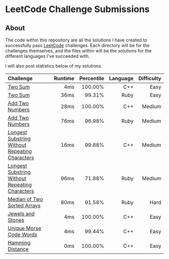 # LeetCode Challenge Submissions

## About

The code within this repository are all the solutions I have created to successfully pass [LeetCode](https://leetcode.com/)
challenges. Each directory will be for the challenges themselves, and the files within will be the solutions for the different
languages I've succeeded with.

I will also post statistics below of my solutions.

|Challenge      | Runtime          | Percentile  | Language | Difficulty |
|:------------- |-------------:| -----:| ----:| ----: |
|[Two Sum](https://leetcode.com/submissions/detail/162359266/)| 4ms | 100.00% | C++| Easy |
|[Two Sum](https://leetcode.com/submissions/detail/160677956/)| 36ms | 99.31% | Ruby| Easy |
|[Add Two Numbers](https://leetcode.com/submissions/detail/162341724/)| 28ms | 100.00% | C++| Medium |
|[Add Two Numbers](https://leetcode.com/submissions/detail/160687853/)| 76ms | 96.98% | Ruby| Medium |
|[Longest Substring Without Repeating Characters](https://leetcode.com/submissions/detail/162424853/)| 16ms | 99.88% | C++| Medium |
|[Longest Substring Without Repeating Characters](https://leetcode.com/submissions/detail/160699300/)| 96ms | 71.88% | Ruby| Medium |
|[Median of Two Sorted Arrays](https://leetcode.com/submissions/detail/160744291/)| 80ms | 91.58% | Ruby| Hard |
|[Jewels and Stones](https://leetcode.com/submissions/detail/162669028/)| 4ms | 100.00% | C++| Easy |
|[Unique Morse Code Words](https://leetcode.com/submissions/detail/162761304/)| 4ms | 99.44% | C++ | Easy |
|[Hamming Distance](https://leetcode.com/submissions/detail/162766669/)| 0ms | 100.00% | C++ | Easy |
